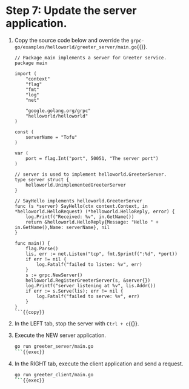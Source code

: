 # Step 7: Update the server application.

1. Copy the source code below and override the `grpc-go/examples/helloworld/greeter_server/main.go`{{}}.

    ```
    // Package main implements a server for Greeter service.
    package main
    
    import (
    	"context"
    	"flag"
    	"fmt"
    	"log"
    	"net"
    
    	"google.golang.org/grpc"
    	"helloworld/helloworld"
    )

    const (
    	serverName = "Tofu"
    )
    
    var (
    	port = flag.Int("port", 50051, "The server port")
    )
    
    // server is used to implement helloworld.GreeterServer.
    type server struct {
    	helloworld.UnimplementedGreeterServer
    }
    
    // SayHello implements helloworld.GreeterServer
    func (s *server) SayHello(ctx context.Context, in *helloworld.HelloRequest) (*helloworld.HelloReply, error) {
    	log.Printf("Received: %v", in.GetName())
    	return &helloworld.HelloReply{Message: "Hello " + in.GetName(),Name: serverName}, nil
    }
    
    func main() {
    	flag.Parse()
    	lis, err := net.Listen("tcp", fmt.Sprintf(":%d", *port))
    	if err != nil {
    		log.Fatalf("failed to listen: %v", err)
    	}
    	s := grpc.NewServer()
    	helloworld.RegisterGreeterServer(s, &server{})
    	log.Printf("server listening at %v", lis.Addr())
    	if err := s.Serve(lis); err != nil {
    		log.Fatalf("failed to serve: %v", err)
    	}
    }
    ```{{copy}}

1. In the LEFT tab, stop the server with `Ctrl + c`{{}}.  

1. Execute the NEW server application.

    ```bash
    go run greeter_server/main.go
    ```{{exec}}

1. In the RIGHT tab, execute the client application and send a request.

    ```bash
    go run greeter_client/main.go
    ```{{exec}}
